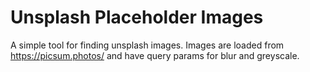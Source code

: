 # Unsplash Placeholder Images

A simple tool for finding unsplash images.
Images are loaded from https://picsum.photos/ and have query params for blur and greyscale.